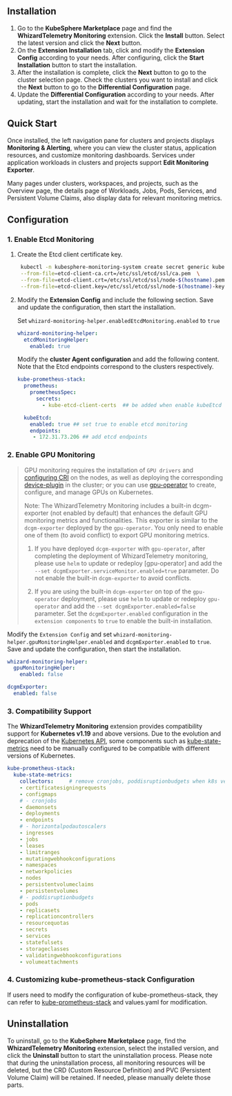 ## Installation

1. Go to the **KubeSphere Marketplace** page and find the **WhizardTelemetry Monitoring** extension. Click the **Install** button. Select the latest version and click the **Next** button.
2. On the **Extension Installation** tab, click and modify the **Extension Config** according to your needs. After configuring, click the **Start Installation** button to start the installation.
3. After the installation is complete, click the **Next** button to go to the cluster selection page. Check the clusters you want to install and click the **Next** button to go to the **Differential Configuration** page.
4. Update the **Differential Configuration** according to your needs. After updating, start the installation and wait for the installation to complete.

## Quick Start

Once installed, the left navigation pane for clusters and projects displays **Monitoring & Alerting**, where you can view the cluster status, application resources, and customize monitoring dashboards. Services under application workloads in clusters and projects support **Edit Monitoring Exporter**.

Many pages under clusters, workspaces, and projects, such as the Overview page, the details page of Workloads, Jobs, Pods, Services, and Persistent Volume Claims, also display data for relevant monitoring metrics.

## Configuration

### 1. Enable Etcd Monitoring

1. Create the Etcd client certificate key.

   ```sh
    kubectl -n kubesphere-monitoring-system create secret generic kube-etcd-client-certs  \
    --from-file=etcd-client-ca.crt=/etc/ssl/etcd/ssl/ca.pem  \
    --from-file=etcd-client.crt=/etc/ssl/etcd/ssl/node-$(hostname).pem  \
    --from-file=etcd-client.key=/etc/ssl/etcd/ssl/node-$(hostname)-key.pem
    ```

2. Modify the **Extension Config** and include the following section. Save and update the configuration, then start the installation.

    Set `whizard-monitoring-helper.enabledEtcdMonitoring.enabled` to `true`

    ```yaml
    whizard-monitoring-helper:
      etcdMonitoringHelper:
        enabled: true
    ```

    Modify the **cluster Agent configuration** and add the following content. Note that the Etcd endpoints correspond to the clusters respectively.

    ```yaml
    kube-prometheus-stack:
      prometheus:
        prometheusSpec:
          secrets:
            - kube-etcd-client-certs  ## be added when enable kubeEtcd servicemonitor with tls config

      kubeEtcd:
        enabled: true ## set true to enable etcd monitoring
        endpoints: 
         - 172.31.73.206 ## add etcd endpoints
    ```

### 2. Enable GPU Monitoring

> GPU monitoring requires the installation of `GPU drivers` and [configuring CRI](https://docs.nvidia.com/datacenter/cloud-native/container-toolkit/latest/install-guide.html) on the nodes, as well as deploying the corresponding [device-plugin](https://kubernetes.io/docs/concepts/extend-kubernetes/compute-storage-net/device-plugins/#examples) in the cluster; or you can use [gpu-operator](https://github.com/NVIDIA/gpu-operator) to create, configure, and manage GPUs on Kubernetes.
>
> Note: The WhizardTelemetry Monitoring includes a built-in dcgm-exporter (not enabled by default) that enhances the default GPU monitoring metrics and functionalities. This exporter is similar to the `dcgm-exporter` deployed by the `gpu-operator`. You only need to enable one of them (to avoid conflict) to export GPU monitoring metrics.
>
> 1. If you have deployed `dcgm-exporter` with `gpu-operator`, after completing the deployment of WhizardTelemetry monitoring, please use `helm` to update or redeploy [gpu-operator] and add the `--set dcgmExporter.serviceMonitor.enabled=true` parameter. Do not enable the built-in `dcgm-exporter` to avoid conflicts.
>
> 2. If you are using the built-in `dcgm-exporter` on top of the `gpu-operator` deployment, please use `helm` to update or redeploy `gpu-operator` and add the `--set dcgmExporter.enabled=false` parameter. Set the `dcgmExporter.enabled` configuration in the `extension components` to `true` to enable the built-in installation.

Modify the `Extension Config` and set `whizard-monitoring-helper.gpuMonitoringHelper.enabled` and `dcgmExporter.enabled` to `true`. Save and update the configuration, then start the installation.

```yaml
whizard-monitoring-helper:
  gpuMonitoringHelper:
    enabled: false

dcgmExporter:
  enabled: false
```

### 3. Compatibility Support

The **WhizardTelemetry Monitoring** extension provides compatibility support for **Kubernetes v1.19** and above versions. Due to the evolution and deprecation of the [Kubernetes API](https://kubernetes.io/zh-cn/docs/reference/using-api/deprecation-guide/), some components such as [kube-state-metrics](https://github.com/kubernetes/kube-state-metrics?tab=readme-ov-file#compatibility-matrix) need to be manually configured to be compatible with different versions of Kubernetes.

```yaml
kube-prometheus-stack:
  kube-state-metrics:
    collectors:     # remove cronjobs, poddisruptionbudgets when k8s version < 1.21, remove horizontalpodautoscalers when k8s version < 1.23
    - certificatesigningrequests
    - configmaps
    # - cronjobs
    - daemonsets
    - deployments
    - endpoints
    # - horizontalpodautoscalers
    - ingresses
    - jobs
    - leases
    - limitranges
    - mutatingwebhookconfigurations
    - namespaces
    - networkpolicies
    - nodes
    - persistentvolumeclaims
    - persistentvolumes
    # - poddisruptionbudgets
    - pods
    - replicasets
    - replicationcontrollers
    - resourcequotas
    - secrets
    - services
    - statefulsets
    - storageclasses
    - validatingwebhookconfigurations
    - volumeattachments
```

### 4. Customizing kube-prometheus-stack Configuration

If users need to modify the configuration of kube-prometheus-stack, they can refer to [kube-prometheus-stack](https://github.com/prometheus-community/helm-charts/tree/main/charts/kube-prometheus-stack) and values.yaml for modification.


## Uninstallation

To uninstall, go to the **KubeSphere Marketplace** page, find the **WhizardTelemetry Monitoring** extension, select the installed version, and click the **Uninstall** button to start the uninstallation process. Please note that during the uninstallation process, all monitoring resources will be deleted, but the CRD (Custom Resource Definition) and PVC (Persistent Volume Claim) will be retained. If needed, please manually delete those parts.

